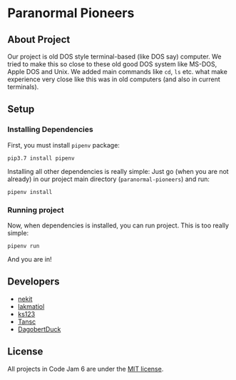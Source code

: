 # Paranormal Pioneers

## About Project
Our project is old DOS style terminal-based (like DOS say) computer. We tried to make this so close to these old good DOS system like MS-DOS, Apple DOS and Unix.
We added main commands like `cd`, `ls` etc. what make experience very close like this was in old computers (and also in current terminals).

## Setup
### Installing Dependencies
First, you must install `pipenv` package:

`pip3.7 install pipenv`

Installing all other dependencies is really simple:
Just go (when you are not already) in our project main directory (`paranormal-pioneers`) and run:

`pipenv install`

### Running project
Now, when dependencies is installed, you can run project. This is too really simple:

`pipenv run`

And you are in!

## Developers

- [nekit](https://github.com/NeKitDS)
- [lakmatiol](https://github.com/lavirlifiliol)
- [ks123](https://github.com/ks129)
- [Tansc](https://github.com/Tansc161)
- [DagobertDuck](https://github.com/Dag0b3rtDuck)

## License

All projects in Code Jam 6 are under the [MIT license](../LICENSE).
